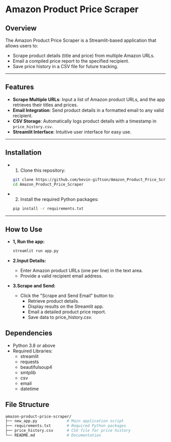 # Amazon Product Price Scraper

## **Overview**
The Amazon Product Price Scraper is a Streamlit-based application that allows users to:
- Scrape product details (title and price) from multiple Amazon URLs.
- Email a compiled price report to the specified recipient.
- Save price history in a CSV file for future tracking.

---

## **Features**
- **Scrape Multiple URLs**: Input a list of Amazon product URLs, and the app retrieves their titles and prices.
- **Email Integration**: Send product details in a formatted email to any valid recipient.
- **CSV Storage**: Automatically logs product details with a timestamp in `price_history.csv`.
- **Streamlit Interface**: Intuitive user interface for easy use.

---

## **Installation**
- 1. Clone this repository:
   ```bash
   git clone https://github.com/kevin-giftson/Amazon_Product_Price_Scraper.git
   cd Amazon_Product_Price_Scraper
   ```
- 2. Install the required Python packages:
  ```bash
  pip install -r requirements.txt
  ```
---

## **How to Use**

- **1, Run the app:**
  ```bash
  streamlit run app.py
  ```
- **2.Input Details:**
  - Enter Amazon product URLs (one per line) in the text area.
  - Provide a valid recipient email address.

- **3.Scrape and Send:**
  - Click the "Scrape and Send Email" button to:
    - Retrieve product details.
    - Display results on the Streamlit app.
    - Email a detailed product price report.
    - Save data to price_history.csv.

## **Dependencies**
- Python 3.8 or above
- Required Libraries:
  - streamlit
  - requests
  - beautifulsoup4
  - smtplib
  - csv
  - email
  - datetime

## **File Structure**
   ```bash
amazon-product-price-scraper/
├── new_app.py             # Main application script
├── requirements.txt       # Required Python packages
├── price_history.csv      # CSV file for price history
└── README.md              # Documentation
   ```
